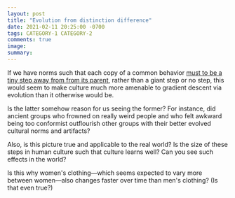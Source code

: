 ```yaml
---
layout: post
title: "Evolution from distinction difference"
date: 2021-02-11 20:25:00 -0700
tags: CATEGORY-1 CATEGORY-2
comments: true
image:
summary:
---
```

If we have norms such that each copy of a common behavior [must to be a tiny step away from from its parent](https://worldspiritsockpuppet.com/2021/02/07/the-distinction-difference.html), rather than a giant step or no step, this would seem to make culture much more amenable to gradient descent via evolution than it otherwise would be.

Is the latter somehow reason for us seeing the former? For instance, did ancient groups who frowned on really weird people and who felt awkward being too conformist outflourish other groups with their better evolved cultural norms and artifacts?<!--ex-->

Also, is this picture true and applicable to the real world? Is the size of these steps in human culture such that culture learns well? Can you see such effects in the world?

Is this why women's clothing&mdash;which seems expected to vary more between women&mdash;also changes faster over time than men's clothing? (Is that even true?)
